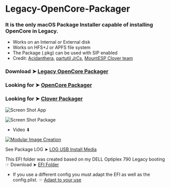 # Legacy-OpenCore-Packager

### It is the only macOS Package Installer capable of installing OpenCore in Legacy. 
- Works on an Internal or External disk
- Works on HFS+J or APFS file system
- The Package (.pkg) can be used with SIP enabled
- Credit: [Acidanthera](https://github.com/acidanthera/OpenCorePkg), [partutil JrCs](https://github.com/chris1111/partutil), [MountESP Clover team](https://github.com/CloverHackyColor/CloverBootloader/tree/master/CloverPackage/package/Scripts.templates/EFIFolder)

### Download ➤ [Legacy OpenCore Packager](https://github.com/chris1111/Legacy-OpenCore-Packager/raw/Master/Legacy%20OpenCore%20Packager.zip)

### Looking for ➤ [OpenCore Packager](https://github.com/chris1111/OpenCore-Packager)

### Looking for ➤ [Clover Packager](https://github.com/chris1111/Clover-Packager)

![Screen Shot App](https://user-images.githubusercontent.com/6248794/153775351-303ed6c4-533f-4e11-9589-2dd087f5ab64.png)

![Screen Shot Package](https://user-images.githubusercontent.com/6248794/153775352-eec1ee02-bf0b-4fce-9c1c-f53995bb1799.png)

- Video ⬇︎

[![Modular Image Creation](https://user-images.githubusercontent.com/6248794/134072536-7c46b8cc-4d8b-42f9-a28a-3c02734f1f5d.png)](https://youtu.be/Xx4qvXuNwgE)


See Package LOG ➤ [LOG USB Install Media](https://user-images.githubusercontent.com/6248794/153766357-1b9542ef-7ce1-43cb-a5f6-fea0281feab9.png)

This EFI folder was created based on my DELL Optiplex 790 Legacy booting ☞ Download ➤ [EFI Folder](https://github.com/chris1111/Legacy-OpenCore-Packager/raw/Master/EFI.zip)
- If you use a different config you must adapt the EFI as well as the config.plist. ☞ [Adapt to your use](https://user-images.githubusercontent.com/6248794/153845678-64ff286e-dd74-407b-8acb-6b54dbb58cab.png)
